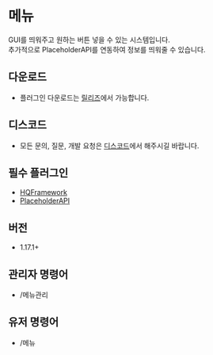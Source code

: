 # 메뉴
GUI를 띄워주고 원하는 버튼 넣을 수 있는 시스템입니다.  
추가적으로 PlaceholderAPI를 연동하여 정보를 띄워줄 수 있습니다.

## 다운로드
* 플러그인 다운로드는 [릴리즈](https://github.com/CosinePlugin/HQMenu/releases)에서 가능합니다.

## 디스코드
* 모든 문의, 질문, 개발 요청은 [디스코드](https://discord.gg/hUkaca9ZQu)에서 해주시길 바랍니다.

## 필수 플러그인
*  [HQFramework](https://github.com/HQService/HQFramework)
*  [PlaceholderAPI](https://github.com/PlaceholderAPI/PlaceholderAPI/)

## 버전
* 1.17.1+

## 관리자 명령어
* /메뉴관리

## 유저 명령어
* /메뉴
